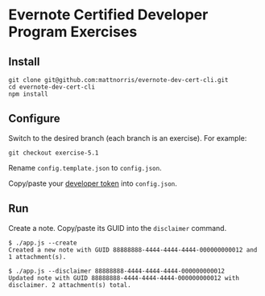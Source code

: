 # Evernote Certified Developer Program Exercises

## Install

    git clone git@github.com:mattnorris/evernote-dev-cert-cli.git
    cd evernote-dev-cert-cli
    npm install

## Configure
Switch to the desired branch (each branch is an exercise). For example:

    git checkout exercise-5.1

Rename `config.template.json` to `config.json`.

Copy/paste your  [developer token](https://sandbox.evernote.com/api/DeveloperToken.action) into `config.json`.

## Run

Create a note. Copy/paste its GUID into the `disclaimer` command.

    $ ./app.js --create
    Created a new note with GUID 88888888-4444-4444-4444-000000000012 and 1 attachment(s).

    $ ./app.js --disclaimer 88888888-4444-4444-4444-000000000012
    Updated note with GUID 88888888-4444-4444-4444-000000000012 with disclaimer. 2 attachment(s) total.
